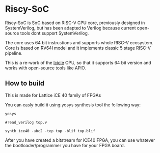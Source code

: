 # Riscy-SoC
Riscy-SoC is SoC based on RISC-V CPU core, previously designed in SystemVerilog, but has been adapted to Verilog because current open-source tools dont support SystemVerilog.

The core uses 64 bit instrustions and supports whole RISC-V ecosystem. Core is based on RV64I model and it implements classic 5 stage RISC-V pipeline.

This is a re-work of the [Icicle](https://github.com/grahamedgecombe/icicle) CPU, so that it supports 64 bit version and works with open-source tools like APIO.

## How to build

This is made for Lattice iCE 40 family of FPGAs

You can easly build it using yosys synthesis tool the following way:

```
yosys

#read_verilog top.v

synth_ice40 -abc2 -top top -blif top.blif

```
After you have created a bitstream for iCE40 FPGA, you can use whatever the bootloader/programmer you have for your FPGA board.
